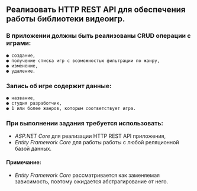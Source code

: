 ## Реализовать HTTP REST API для обеспечения работы библиотеки видеоигр.

### В приложении должны быть реализованы CRUD операции с играми:

	● создание,
	● получение списка игр с возможностью фильтрации по жанру,
	● изменение,
	● удаление.

### Запись об игре содержит данные:

	● название,
	● студия разработчик,
	● 1 или более жанров, которым соответствует игра.

### При выполнении задания требуется использовать:
- *ASP.NET Core* для реализации HTTP REST API приложения,
- *Entity Framework Core* для работы работы с любой реляционной базой данных.

#### Примечание:
- *Entity Framework Core* рассматривается как заменяемая зависимость, поэтому ожидается абстрагирование от него.
